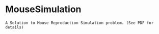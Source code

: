 # MouseSimulation

```A Solution to Mouse Reproduction Simulation problem. (See PDF for details)```
